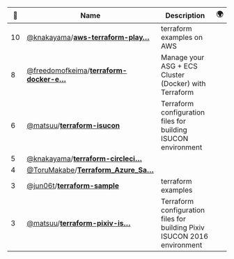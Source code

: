 |:star2: | Name | Description | 🌍|
|---|---|---|---|
|10|[@knakayama](https://github.com/knakayama)/[**aws-terraform-play…**](https://github.com/knakayama/aws-terraform-playground)|terraform examples on AWS||
|8|[@freedomofkeima](https://github.com/freedomofkeima)/[**terraform-docker-e…**](https://github.com/freedomofkeima/terraform-docker-ecs)|Manage your ASG + ECS Cluster (Docker) with Terraform||
|6|[@matsuu](https://github.com/matsuu)/[**terraform-isucon**](https://github.com/matsuu/terraform-isucon)|Terraform configuration files for building ISUCON environment||
|5|[@knakayama](https://github.com/knakayama)/[**terraform-circleci…**](https://github.com/knakayama/terraform-circleci-demo)|||
|4|[@ToruMakabe](https://github.com/ToruMakabe)/[**Terraform_Azure_Sa…**](https://github.com/ToruMakabe/Terraform_Azure_Sample)|||
|3|[@jun06t](https://github.com/jun06t)/[**terraform-sample**](https://github.com/jun06t/terraform-sample)|terraform examples||
|3|[@matsuu](https://github.com/matsuu)/[**terraform-pixiv-is…**](https://github.com/matsuu/terraform-pixiv-isucon2016)|Terraform configuration files for building Pixiv ISUCON 2016 environment||

